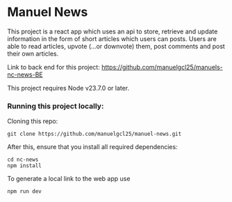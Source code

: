 # Manuel News

This project is a react app which uses an api to
store, retrieve and update information in the form of
short articles which users can posts.
Users are able to read articles, upvote (...or downvote) them, post comments and post their own articles.

Link to back end for this project:
https://github.com/manuelgcl25/manuels-nc-news-BE

This project requires Node v23.7.0 or later.

### Running this project locally:

Cloning this repo:

    git clone https://github.com/manuelgcl25/manuel-news.git

After this, ensure that you install all required dependencies:

    cd nc-news
    npm install

To generate a local link to the web app use

    npm run dev
